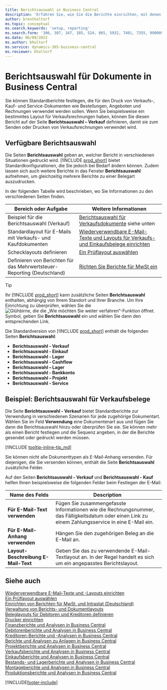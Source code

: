 ```yaml
---
title: Berichtsauswahl in Business Central
description: 'Erfahren Sie, wie Sie die Berichte einrichten, mit denen Sie verschiedene Arten von Dokumenten in Business Central drucken.'
author: brentholtorf
ms.topic: conceptual
ms.search.keywords: 'setup, reporting'
ms.search.form: '306, 307, 347, 385, 524, 865, 5932, 7401, 7355, 99000917'
ms.date: 06/09/2022
ms.author: bholtorf
ms.service: dynamics-365-business-central
ms.reviewer: bholtorf
---
```

# <a name="report-selection-for-documents-in-business-central"></a>Berichtsauswahl für Dokumente in Business Central

Sie können Standardberichte festlegen, die für den Druck von Verkaufs-, Kauf- und Service-Dokumenten wie Bestellungen, Angeboten und Rechnungen verwendet werden sollen. Wenn Sie beispielsweise ein bestimmtes Layout für Verkaufsrechnungen haben, können Sie diesen Bericht auf der Seite **Berichtsauswahl – Verkauf** definieren, damit sie zum Senden oder Drucken von Verkaufsrechnungen verwendet wird.  

## <a name="available-report-selections"></a>Verfügbare Berichtsauswahl

Die Seiten **Berichtsauswahl** geben an, welcher Bericht in verschiedenen Situationen gedruckt wird. [!INCLUDE [prod_short](includes/prod_short.md)] bietet Standardkonfigurationen, die Sie jedoch bei Bedarf ändern können. Zudem lassen sich auch weitere Berichte in das Fenster **Berichtsauswahl** aufnehmen, um gleichzeitig mehrere Berichte zu einer Belegart auszudrucken. 

In der folgenden Tabelle wird beschrieben, wo Sie Informationen zu den verschiedenen Seiten finden.  

|Bereich oder Aufgabe  |Weitere Informationen|
|--------------|----------|
|Beispiel für die Berichtsauswahl (Verkauf)|[Berichtsauswahl für Verkaufsdokumente](#example-report-selection-for-sales-documents) siehe unten|
|Standardlayout für E-Mails mit Verkaufs- und Kaufdokumenten  |[Wiederverwendbare E-Mail-Texte und Layouts für Verkaufs- und Einkaufsbelege einrichten](admin-how-setup-email.md#set-up-reusable-email-texts-and-layouts) |
|Schecklayouts definieren     |[Ein Prüflayout auswählen](finance-how-define-check-layouts.md) |
|Definieren von Berichten für das Mehrwertsteuer-Reporting (Deutschland)|[Richten Sie Berichte für MwSt ein](LocalFunctionality/Germany/how-to-set-up-reports-for-vat-and-intrastat.md) |

> [!TIP]
> Ihr [!INCLUDE [prod_short](includes/prod_short.md)] kann zusätzliche Seiten **Berichtsauswahl** enthalten, abhängig von Ihrem Standort und Ihrer Branche. Um Ihre Einrichtung zu überprüfen, wählen Sie die ![Glühbirne, die die „Wie möchten Sie weiter verfahren“-Funktion öffnet.](media/ui-search/search_small.png "Sagen Sie mir, was Sie tun möchten") Symbol, geben Sie **Berichtsauswahl** ein und wählen Sie dann den entsprechenden Link.

Die Standardversion von [!INCLUDE [prod_short](includes/prod_short.md)] enthält die folgenden Seiten **Berichtsauswahl**:

* **Berichtsauswahl - Verkauf**  
* **Berichtsauswahl - Einkauf**  
* **Berichtsauswahl - Lager**  
* **Berichtsauswahl - Cashflow**  
* **Berichtsauswahl – Lager**  
* **Berichtsauswahl - Bankkonto**  
* **Berichtsauswahl – Projekt**  
* **Berichtsauswahl - Service**

## <a name="example-report-selection-for-sales-documents"></a>Beispiel: Berichtsauswahl für Verkaufsbelege

Die Seite **Berichtsauswahl - Verkauf** bietet Standardberichte zur Verwendung in verschiedenen Szenarien für jede zugehörige Dokumentart. Wählen Sie im Feld **Verwendung** eine Dokumentenart aus und fügen Sie dann die Berichtsauswahl hinzu oder überprüfen Sie sie. Sie können mehr als einen Bericht festlegen und die Sequenz angeben, in der die Berichte gesendet oder gedruckt werden müssen.  

[!INCLUDE [tooltip-inline-tip_md](includes/tooltip-inline-tip_md.md)]

Sie können nicht alle Dokumenttypen als E-Mail-Anhang versenden. Für diejenigen, die Sie versenden können, enthält die Seite **Berichtsauswahl** zusätzliche Felder.  

Auf den Seiten **Berichtsauswahl - Verkauf** und **Berichtsauswahl - Kauf** helfen Ihnen beispielsweise die folgenden Felder beim Festlegen der E-Mail:

|Name des Felds |Description  |
|-----------|-------------|
|**Für E-Mail-Text verwenden**| Fügen Sie zusammengefasste Informationen wie die Rechnungsnummer, das Fälligkeitsdatum oder einen Link zu einem Zahlungsservice in eine E-Mail ein.        |
|**Für E-Mail-Anhang verwenden**| Hängen Sie den zugehörigen Beleg an die E-Mail an.|
|**Layout-Beschreibung E-Mail-Text**|Geben Sie das zu verwendende E-Mail-Textlayout an. In der Regel handelt es sich um ein angepasstes Berichtslayout. |

## <a name="see-also"></a>Siehe auch

[Wiederverwendbare E-Mail-Texte und -Layouts einrichten](admin-how-setup-email.md#set-up-reusable-email-texts-and-layouts)  
[Ein Prüflayout auswählen](finance-how-define-check-layouts.md)  
[Einrichten von Berichten für MwSt. und Intrastat (Deutschland)](LocalFunctionality/Germany/how-to-set-up-reports-for-vat-and-intrastat.md)  
[Verwaltung von Berichts- und Dokumentlayouts](ui-manage-report-layouts.md)  
[Beleglayouts für Debitoren und Kreditoren definieren](ui-define-customer-vendor-document-layouts.md)  
[Drucker einrichten](ui-specify-printer-selection-reports.md)  
[Finanzberichte und Analysen in Business Central](finance-reports.md)  
[Debitorenberichte und Analysen in Business Central](receivables-reports.md)  
[Kreditoren-Berichte und -Analysen in Business Central](payables-reports.md)  
[Berichte und Analysen zu Anlagen in Business Central](fa-reports.md)  
[Projektberichte und Analysen in Business Central](project-reports.md)  
[Verkaufsberichte und Analysen in Business Central](sales-reports.md)  
[Einkaufsberichte und Analysen in Business Central](purchase-reports.md)  
[Bestands- und Lagerberichte und Analysen in Business Central](inventory-WMS-reports.md)  
[Montageberichte und Analysen in Business Central](assembly-reports.md)  
[Produktionsberichte und Analysen in Business Central](production-reports.md)  

[!INCLUDE[footer-include](includes/footer-banner.md)]
